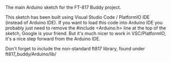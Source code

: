 The main Arduino sketch for the FT-817 Buddy project.

This sketch has been built using Visual Studio Code / PlatformIO IDE (instead of Arduino IDE).  If you want to load this code into Arduino IDE you probably just need to remove the #include <Arduino.h> line at the top of the sketch, Google is your friend.  But it's much nicer to work in VSC/PlatformIO, it's a nice step forward from the Arduino IDE.

Don't forget to include the non-standard ft817 library, found under ft817_buddy/Arduino/lib/